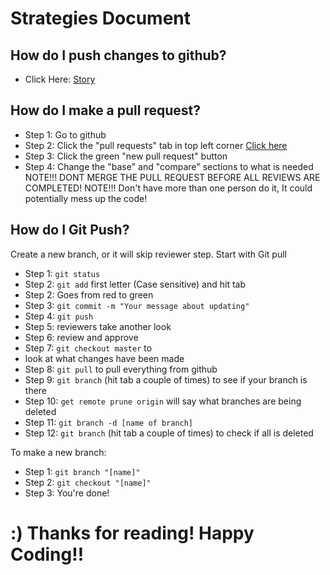 # Strategies Document

## How do I push changes to github?
* Click Here: [Story](https://www.pivotaltracker.com/story/show/153708395)

## How do I make a pull request?
* Step 1: Go to github
* Step 2: Click the "pull requests" tab in top left corner [Click here](https://github.com/altereagle/trinity-carpool/pulls)
* Step 3: Click the green "new pull request" button
* Step 4: Change the "base" and "compare" sections to what is needed
NOTE!!! DONT MERGE THE PULL REQUEST BEFORE ALL REVIEWS ARE COMPLETED! 
NOTE!!! Don't have more than one person do it, It could potentially mess up the code!

## How do I Git Push?
Create a new branch, or it will skip reviewer step.
Start with Git pull
* Step 1:  `git status`
* Step 2:  `git add` first letter (Case sensitive) and hit tab
* Step 2:   Goes from red to green
* Step 3:  `git commit -m "Your message about updating"`
* Step 4:  `git push` 
* Step 5:   reviewers take another look
* Step 6:   review and approve
* Step 7:  `git checkout master` to
* look at what changes have been made
* Step 8:  `git pull` to pull everything from github
* Step 9:  `git branch` (hit tab a couple of times) to see if your branch is there
* Step 10: `get remote prune origin` will say what branches are being deleted
* Step 11: `git branch -d [name of branch]`
* Step 12: `git branch` (hit tab a couple of times) to check if all is deleted

To make a new branch: 
* Step 1: `git branch "[name]"`
* Step 2: `git checkout "[name]"`
* Step 3: You're done! 

# :) Thanks for reading! Happy Coding!!
